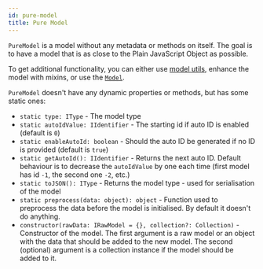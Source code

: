 ```yaml
---
id: pure-model
title: Pure Model
---
```


`PureModel` is a model without any metadata or methods on itself. The goal is to have a model that is as close to the Plain JavaScript Object as possible.

To get additional functionality, you can either use [model utils](../api-reference/model-utils), enhance the model with mixins, or use the [`Model`](../api-reference/model).

`PureModel` doesn't have any dynamic properties or methods, but has some static ones:

- `static type: IType` - The model type
- `static autoIdValue: IIdentifier` - The starting id if auto ID is enabled (default is `0`)
- `static enableAutoId: boolean` - Should the auto ID be generated if no ID is provided (default is `true`)
- `static getAutoId(): IIdentifier` - Returns the next auto ID. Default behaviour is to decrease the `autoIdValue` by one each time (first model has id `-1`, the second one `-2`, etc.)
- `static toJSON(): IType` - Returns the model type - used for serialisation of the model
- `static preprocess(data: object): object` - Function used to preprocess the data before the model is initialised. By default it doesn't do anything.
- `constructor(rawData: IRawModel = {}, collection?: Collection)` - Constructor of the model. The first argument is a raw model or an object with the data that should be added to the new model. The second (optional) argument is a collection instance if the model should be added to it.
